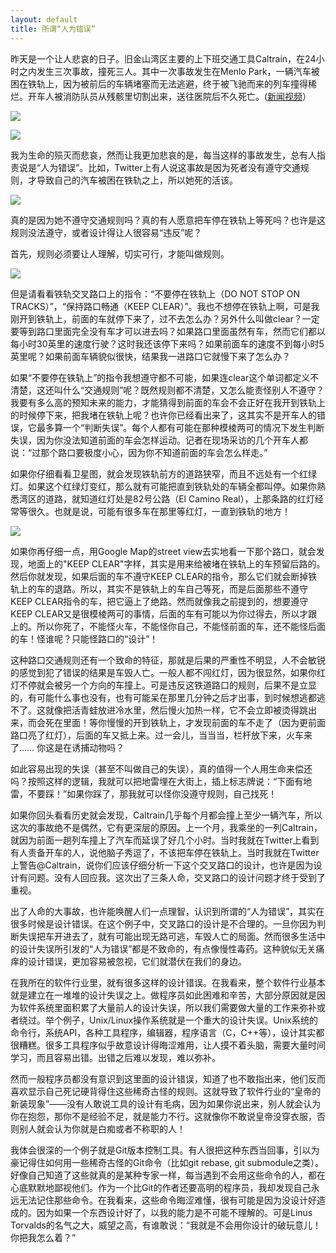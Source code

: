 ```yaml
---
layout: default
title: 所谓“人为错误”
---
```



昨天是一个让人悲哀的日子。旧金山湾区主要的上下班交通工具Caltrain，在24小时之内发生三次事故，撞死三人。其中一次事故发生在Menlo Park，一辆汽车被困在铁轨上，因为被前后的车辆堵塞而无法逃避，终于被飞驰而来的列车撞得稀烂。开车人被消防队员从残骸里切割出来，送往医院后不久死亡。([新闻视频](http://www.ktvu.com/story/28193228/driver-killed-in-menlo-park-caltrain-accident-was-trapped-on-tracks)）

![](http://www.yinwang.org/images/caltrain-accident1.jpg)

![](http://www.yinwang.org/images/caltrain-accident2.jpg)

我为生命的殒灭而悲哀，然而让我更加悲哀的是，每当这样的事故发生，总有人指责说是“人为错误”。比如，Twitter上有人说这事故是因为死者没有遵守交通规则，才导致自己的汽车被困在铁轨之上，所以她死的活该。

![](http://www.yinwang.org/images/caltrain-accident-twitter.png)

真的是因为她不遵守交通规则吗？真的有人愿意把车停在铁轨上等死吗？也许是这规则没法遵守，或者设计得让人很容易“违反”呢？

首先，规则必须要让人理解，切实可行，才能叫做规则。

![](http://www.yinwang.org/images/ravenswood-ave-crossing.png)

但是请看看铁轨交叉路口上的指令：“不要停在铁轨上（DO NOT STOP ON TRACKS）”，“保持路口畅通（KEEP CLEAR）”。我也不想停在铁轨上啊，可是我刚开到铁轨上，前面的车就停下来了，过不去怎么办？另外什么叫做clear？一定要等到路口里面完全没有车才可以进去吗？如果路口里面虽然有车，然而它们都以每小时30英里的速度行驶？这时我还该停下来吗？如果前面车的速度不到每小时5英里呢？如果前面车辆貌似很快，结果我一进路口它就慢下来了怎么办？

如果“不要停在铁轨上”的指令我想遵守都不可能，如果连clear这个单词都定义不清楚，这还叫什么“交通规则”呢？既然规则都不清楚，又怎么能责怪别人不遵守？我要有多么高的预知未来的能力，才能猜得到前面的车会不会正好在我开到铁轨上的时候停下来，把我堵在铁轨上呢？也许你已经看出来了，这其实不是开车人的错误，它最多算一个“判断失误”。每个人都有可能在那种模棱两可的情况下发生判断失误，因为你没法知道前面的车会怎样运动。记者在现场采访的几个开车人都说：“过那个路口要极度小心，因为你不知道前面的车会怎么样走。”

如果你仔细看看卫星图，就会发现铁轨前方的道路狭窄，而且不远处有一个红绿灯。如果这个红绿灯变红，那么就有可能把直到铁轨处的车辆全都叫停。如果你熟悉湾区的道路，就知道红灯处是82号公路（El Camino Real），上那条路的红灯经常等很久。也就是说，可能有很多车在那里等红灯，一直到铁轨的地方！

![](http://www.yinwang.org/images/ravenswood-ave.png)

如果你再仔细一点，用Google Map的street view去实地看一下那个路口，就会发现，地面上的"KEEP CLEAR"字样，其实是用来给被堵在铁轨上的车预留后路的。然后你就发现，如果后面的车不遵守KEEP CLEAR的指令，那么它们就会断掉铁轨上的车的退路。所以，其实不是铁轨上的车自己等死，而是后面那些不遵守KEEP CLEAR指令的车，把它逼上了绝路。然而就像我之前提到的，想要遵守KEEP CLEAR又是很模棱两可的事情，后面的车有可能以为你过得去，所以才跟上的。所以你死了，不能怪火车，不能怪你自己，不能怪前面的车，还不能怪后面的车！怪谁呢？只能怪路口的“设计”！

这种路口交通规则还有一个致命的特征，那就是后果的严重性不明显，人不会敏锐的感觉到犯了错误的结果是车毁人亡。一般人都不闯红灯，因为很显然，如果你红灯不停就会被另一个方向的车撞上。可是违反这铁道路口的规则，后果不是立显的，有可能什么事也没有，也有可能呆在那里几分钟之后才出事，到时候想逃都逃不了。这就像把活青蛙放进冷水里，然后慢火加热一样，它不会立即被烫得跳出来，而会死在里面！等你慢慢的开到铁轨上，才发现前面的车不走了（因为更前面路口亮了红灯），后面的车又抵上来。过一会儿，当当当，栏杆放下来，火车来了…… 你这是在诱捕动物吗？

如此容易出现的失误（甚至不叫做自己的失误），真的值得一个人用生命来偿还吗？按照这样的逻辑，我就可以把地雷埋在大街上，插上标志牌说：“下面有地雷，不要踩！”如果你踩了，那我就可以怪你没遵守规则，自己找死！

如果你回头看看历史就会发现，Caltrain几乎每个月都会撞上至少一辆汽车，所以这次的事故绝不是偶然，它有更深层的原因。上一个月，我乘坐的一列Caltrain，就因为前面一趟列车撞上了汽车而延误了好几个小时。当时我就在Twitter上看到有人责备开车的人，说他脑子秀逗了，不该把车停在铁轨上。当时我就在Twitter上警告@Caltrain，说你们应该仔细分析一下这个交叉路口的设计，也许是因为设计有问题。没有人回应我。这次出了三条人命，交叉路口的设计问题才终于受到了重视。

出了人命的大事故，也许能唤醒人们一点理智，认识到所谓的“人为错误”，其实在很多时候是设计错误。在这个例子中，交叉路口的设计是不合理的。一旦你因为判断失误把车开进去了，就有可能出现无路可逃，车毁人亡的局面。然而很多生活中的设计失误所引发的“人为错误”都是不致命的，有点像慢性毒药。这种貌似无关痛痒的设计错误，更加容易被忽视，它们就潜伏在我们的身边。

在我所在的软件行业里，就有很多这样的设计错误。在我看来，整个软件行业基本就是建立在一堆堆的设计失误之上。做程序员如此困难和辛苦，大部分原因就是因为软件系统里面积累了大量前人的设计失误，所以我们需要做大量的工作来弥补或者绕过。举个例子，Unix/Linux操作系统就是一个重大的设计失误。Unix系统的命令行，系统API，各种工具程序，编辑器，程序语言（C，C++等），设计其实都很糟糕。很多工具程序似乎故意设计得晦涩难用，让人摸不着头脑，需要大量时间学习，而且容易出错。出错之后难以发现，难以弥补。

然而一般程序员都没有意识到这里面的设计错误，知道了也不敢指出来，他们反而喜欢显示自己死记硬背得住这些稀奇古怪的规则。这就导致了软件行业的“皇帝的新装现象”——没有人敢说工具的设计有毛病，因为如果你说出来，别人就会认为你在抱怨，那你不是经验不足，就是能力不行。这就像你不敢说皇帝没穿衣服，否则别人就会认为你就是白痴或者不称职的人！

我体会很深的一个例子就是Git版本控制工具。有人很把这种东西当回事，引以为豪记得住如何用一些稀奇古怪的Git命令（比如git rebase, git submodule之类）。好像自己知道了这些就真的是某种专家一样，每当遇到不会用这些命令的人，都在心底默默地鄙视他们。作为一个比Git的作者还要高明的程序员，我却发现自己永远无法记住那些命令。在我看来，这些命令晦涩难懂，很有可能是因为没设计好造成的。因为如果一个东西设计好了，以我的能力是不可能不理解的。可是Linus Torvalds的名气之大，威望之高，有谁敢说：“我就是不会用你设计的破玩意儿！你把我怎么着？”